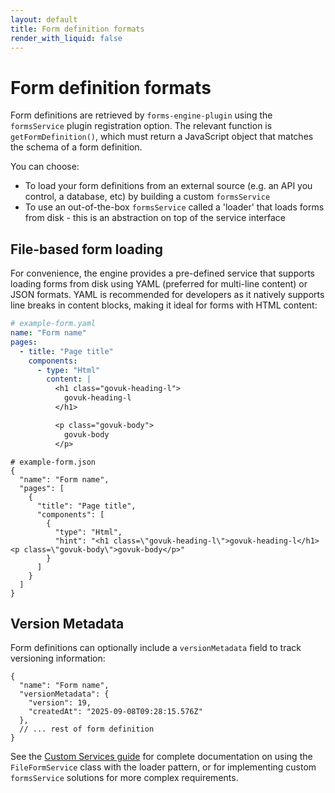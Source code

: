 ```yaml
---
layout: default
title: Form definition formats
render_with_liquid: false
---
```


# Form definition formats

Form definitions are retrieved by `forms-engine-plugin` using the `formsService` plugin registration option. The relevant function is `getFormDefinition()`, which must return a JavaScript object that matches the schema of a form definition.

You can choose:

- To load your form definitions from an external source (e.g. an API you control, a database, etc) by building a custom `formsService`
- To use an out-of-the-box `formsService` called a 'loader' that loads forms from disk - this is an abstraction on top of the service interface

## File-based form loading

For convenience, the engine provides a pre-defined service that supports loading forms from disk using YAML (preferred for multi-line content) or JSON formats. YAML is recommended for developers as it natively supports line breaks in content blocks, making it ideal for forms with HTML content:

```yaml
# example-form.yaml
name: "Form name"
pages:
  - title: "Page title"
    components:
      - type: "Html"
        content: |
          <h1 class="govuk-heading-l">
            govuk-heading-l
          </h1>

          <p class="govuk-body">
            govuk-body
          </p>
```

```jsonc
# example-form.json
{
  "name": "Form name",
  "pages": [
    {
      "title": "Page title",
      "components": [
        {
          "type": "Html",
          "hint": "<h1 class=\"govuk-heading-l\">govuk-heading-l</h1><p class=\"govuk-body\">govuk-body</p>"
        }
      ]
    }
  ]
}
```

## Version Metadata

Form definitions can optionally include a `versionMetadata` field to track versioning information:

```jsonc
{
  "name": "Form name",
  "versionMetadata": {
    "version": 19,
    "createdAt": "2025-09-08T09:28:15.576Z"
  },
  // ... rest of form definition
}
```

See the [Custom Services guide](features/code-based/CUSTOM_SERVICES.md) for complete documentation on using the `FileFormService` class with the loader pattern, or for implementing custom `formsService` solutions for more complex requirements.
